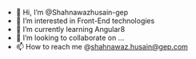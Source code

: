 - 👋 Hi, I’m @Shahnawazhusain-gep
- 👀 I’m interested in Front-End technologies
- 🌱 I’m currently learning Angular8
- 💞️ I’m looking to collaborate on ...
- 📫 How to reach me @shahnawaz.husain@gep.com

<!---
Shahnawazhusain-gep/Shahnawazhusain-gep is a ✨ special ✨ repository because its `README.md` (this file) appears on your GitHub profile.
You can click the Preview link to take a look at your changes.
--->
